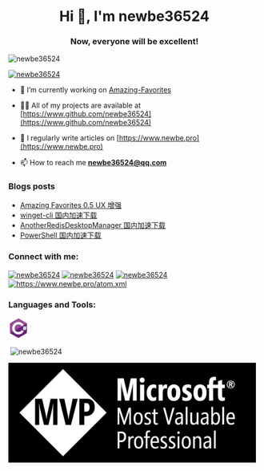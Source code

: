 <h1 align="center">Hi 👋, I'm newbe36524</h1>
<h3 align="center">Now, everyone will be excellent!</h3>

<p align="left"> <img src="https://komarev.com/ghpvc/?username=newbe36524&label=Profile%20views&color=0e75b6&style=flat" alt="newbe36524" /> </p>

<p align="left"> <a href="https://twitter.com/newbe36524" target="blank"><img src="https://img.shields.io/twitter/follow/newbe36524?logo=twitter&style=for-the-badge" alt="newbe36524" /></a> </p>

- 🔭 I’m currently working on [Amazing-Favorites](https://github.com/newbe36524/Amazing-Favorites)

- 👨‍💻 All of my projects are available at [https://www.github.com/newbe36524](https://www.github.com/newbe36524)

- 📝 I regularly write articles on [https://www.newbe.pro](https://www.newbe.pro)

- 📫 How to reach me **newbe36524@qq.com**

### Blogs posts
<!-- BLOG-POST-LIST:START -->
- [Amazing Favorites 0.5 UX 增强](https://www.newbe.pro/Amazing-Favorites/Release-Notes-0-5-0/)
- [winget-cli 国内加速下载](https://www.newbe.pro/Mirrors/Mirrors-winget-cli/)
- [AnotherRedisDesktopManager 国内加速下载](https://www.newbe.pro/Mirrors/Mirrors-AnotherRedisDesktopManager/)
- [PowerShell 国内加速下载](https://www.newbe.pro/Mirrors/Mirrors-PowerShell/)
<!-- BLOG-POST-LIST:END -->

<h3 align="left">Connect with me:</h3>
<p align="left">
<a href="https://twitter.com/newbe36524" target="blank"><img align="center" src="https://raw.githubusercontent.com/rahuldkjain/github-profile-readme-generator/master/src/images/icons/Social/twitter.svg" alt="newbe36524" height="30" width="40" /></a>
<a href="https://linkedin.com/in/newbe36524" target="blank"><img align="center" src="https://raw.githubusercontent.com/rahuldkjain/github-profile-readme-generator/master/src/images/icons/Social/linked-in-alt.svg" alt="newbe36524" height="30" width="40" /></a>
<a href="https://www.youtube.com/channel/UC19WYXx_fEGnW7P7uC_JFAw" target="blank"><img align="center" src="https://raw.githubusercontent.com/rahuldkjain/github-profile-readme-generator/master/src/images/icons/Social/youtube.svg" alt="newbe36524" height="30" width="40" /></a>
<a href="/https://www.newbe.pro/atom.xml" target="blank"><img align="center" src="https://raw.githubusercontent.com/rahuldkjain/github-profile-readme-generator/master/src/images/icons/Social/rss.svg" alt="https://www.newbe.pro/atom.xml" height="30" width="40" /></a>
</p>

<h3 align="left">Languages and Tools:</h3>
<p align="left"> <a href="https://www.w3schools.com/cs/" target="_blank"> <img src="https://raw.githubusercontent.com/devicons/devicon/master/icons/csharp/csharp-original.svg" alt="csharp" width="40" height="40"/> </a> </p>

<p>&nbsp;<img align="center" src="https://github-readme-stats.vercel.app/api?username=newbe36524&show_icons=true&locale=en" alt="newbe36524" /></p>

<p><img src="MVP_Logo_Horizontal_Secondary_Black_RGB_200ppi.png" alt="mvp" /></p>
